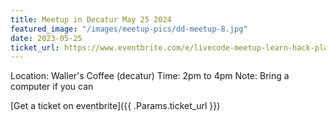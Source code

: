 ```yaml
---
title: Meetup in Decatur May 25 2024
featured_image: "/images/meetup-pics/dd-meetup-8.jpg"
date: 2023-05-25
ticket_url: https://www.eventbrite.com/e/livecode-meetup-learn-hack-play-tickets-898657969177
---
```


Location: Waller's Coffee (decatur)
Time: 2pm to 4pm 
Note: Bring a computer if you can

[Get a ticket on eventbrite]({{ .Params.ticket_url }})